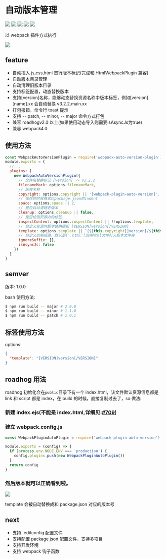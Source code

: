 # 自动版本管理

[![](https://img.shields.io/npm/v/webpack-plugin-auto-version.svg?style=flat-square)](https://www.npmjs.com/package/webpack-plugin-auto-version)
[![](https://img.shields.io/github/commit-activity/y/zsirfs/webpack-plugin-auto-version.svg?style=flat-square)](https://www.npmjs.com/package/webpack-plugin-auto-version)
[![](https://img.shields.io/github/last-commit/zsirfs/webpack-plugin-auto-version/master.svg?style=flat-square)](https://github.com/zsirfs/webpack-plugin-auto-version)
[![](https://img.shields.io/npm/l/webpack-plugin-auto-version.svg?style=flat-square)](https://github.com/zsirfs/webpack-plugin-auto-version)
[![](https://img.shields.io/github/commit-activity/y/zsirfs/webpack-plugin-auto-version.svg?style=flat-square)](https://github.com/zsirfs/webpack-plugin-auto-version)

以 webpack 插件方式执行

![](http://ojgquc007.bkt.clouddn.com/dragon-qiniu/1526538819370.jpg)

## feature

- 自动插入 js,css,html 首行版本标记(完成和 HtmlWebpackPlugin 兼容)
- 自动版本目录管理
- 自动清理旧版本目录
- 支持标签配置，动态替换版本
- 支持[version]名称，能够动态替换资源名称中版本标签，例如[version].[name].xx 会自动替换
  v3.2.2.main.xx
- 打包报错，命令行 toast 提示
- 支持 -- patch, -- minor, -- major 命令方式打包
- 兼容 roadhogv2.0 以上(如果使用动态导入则需要isAsyncJs为true)
- 兼容 webpack4.0

## 使用方法

```js
const WebpackAutoVersionPlugin = require('webpack-auto-version-plugin')
module.exports = {
  //...
  plugins: [
    new WebpackAutoVersionPlugin({
      // 文件名替换标记 [version] -> v1.2.2
      filenameMark: options.filenameMark,
      // 版权名称
      copyright: options.copyright || '[webpack-plugin-auto-version]',
      // 保存的时候格式化package.json的indent
      space: options.space || 2,
      // 是否自动清理老版本
      cleanup: options.cleanup || false,
      // 是否检测资源内的标签
      inspectContent: options.inspectContent || !!options.template,
      // 自定义资源内版本替换模板 [VERSION]version[/VERSION]
      template: options.template || `[${this.copyright}]version[/${this.copyright}]`,
      // 自定义忽略后缀，默认是['.html']忽略html文件打入版本文件夹
      ignoreSuffix: [],
      isAsyncJs: false
    })
  ]
}
```

## semver

版本: 1.0.0

bash 使用方法:

```bash
$ npm run build -- major # 2.0.0
$ npm run build -- minor # 1.1.0
$ npm run build -- patch # 1.0.1
```

## 标签使用方法

options:

```json
{
  "template": "[VERSION]version[/VERSION]"
}
```

## roadhog 用法

roadhog 初始化会在`public`目录下有一个 index.html，该文件默认资源信息都是 link 和 script 都是
index，在 build 的时候，直接复制过去了，so 做法:

### 新建 index.ejs(不能是 index.html,详细见:[#709](https://github.com/sorrycc/roadhog/issues/709))

### 建立 webpack.config.js

```js
const WebpackPluginAutoPlugin = require('webpack-plugin-auto-version')

module.exports = (config) => {
  if (process.env.NODE_ENV === 'production') {
    config.plugins.push(new WebpackPluginAutoPlugin())
  }
  return config
}
```

### 然后版本就可以正确看到啦。

![](http://ojgquc007.bkt.clouddn.com/dragon-qiniu/1528278030906.jpg)

template 会被自动替换成和 package.json 对应的版本号

## next

- 支持 .editconfig 配置文件
- 支持配置 package.json 配置文件，支持多项目
- 支持开发环境
- 支持 webpack 钩子函数
